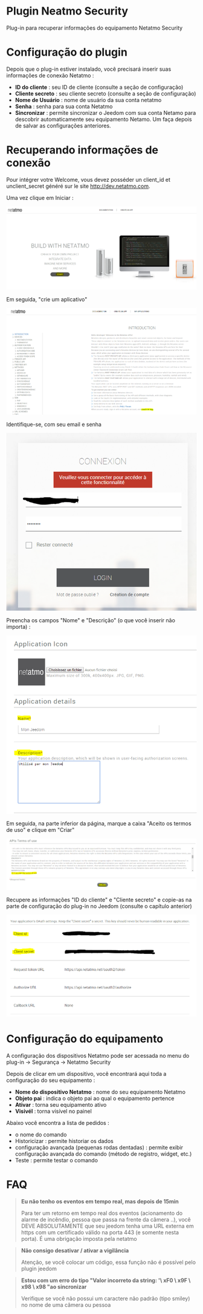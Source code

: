 # Plugin Neatmo Security

Plug-in para recuperar informações do equipamento Netatmo Security

# Configuração do plugin

Depois que o plug-in estiver instalado, você precisará inserir suas informações de conexão Netatmo :

-   **ID do cliente** : seu ID de cliente (consulte a seção de configuração)
-   **Cliente secreto** : seu cliente secreto (consulte a seção de configuração)
-   **Nome de Usuário** : nome de usuário da sua conta netatmo
-   **Senha** : senha para sua conta Netatmo
-   **Sincronizar** : permite sincronizar o Jeedom com sua conta Netamo para descobrir automaticamente seu equipamento Netamo. Um
    faça depois de salvar as configurações anteriores.

# Recuperando informações de conexão

Pour intégrer votre Welcome, vous devez posséder un client\_id et unclient\_secret généré sur le site <http://dev.netatmo.com>.

Uma vez clique em Iniciar :

![netatmoWelcome10](../images/netatmoWelcome10.png)

Em seguida, "crie um aplicativo"

![netatmoWelcome11](../images/netatmoWelcome11.png)

Identifique-se, com seu email e senha

![netatmoWelcome12](../images/netatmoWelcome12.png)

Preencha os campos "Nome" e "Descrição" (o que você inserir não importa) :

![netatmoWelcome13](../images/netatmoWelcome13.png)

Em seguida, na parte inferior da página, marque a caixa "Aceito os termos de uso" e clique em "Criar"

![netatmoWelcome14](../images/netatmoWelcome14.png)

Recupere as informações "ID do cliente" e "Cliente secreto" e copie-as na parte de configuração do plug-in no Jeedom (consulte o capítulo anterior)

![netatmoWelcome15](../images/netatmoWelcome15.png)

# Configuração do equipamento

A configuração dos dispositivos Netatmo pode ser acessada no menu do plug-in -> Segurança -> Netatmo Security

Depois de clicar em um dispositivo, você encontrará aqui toda a configuração do seu equipamento :

-   **Nome do dispositivo Netatmo** : nome do seu equipamento Netatmo
-   **Objeto pai** : indica o objeto pai ao qual o equipamento pertence
-   **Ativar** : torna seu equipamento ativo
-   **Visivél** : torna visível no painel

Abaixo você encontra a lista de pedidos :

-   o nome do comando
-   Historicizar : permite historiar os dados
-   configuração avançada (pequenas rodas dentadas) : permite exibir
    configuração avançada do comando (método de registro, widget, etc.)
-   Teste : permite testar o comando

# FAQ

>**Eu não tenho os eventos em tempo real, mas depois de 15min**
>
>Para ter um retorno em tempo real dos eventos (acionamento do alarme de incêndio, pessoa que passa na frente da câmera ..), você DEVE ABSOLUTAMENTE que seu jeedom tenha uma URL externa em https com um certificado válido na porta 443 (e somente nesta porta). É uma obrigação imposta pela netatmo

>**Não consigo desativar / ativar a vigilância**
>
>Atenção, se você colocar um código, essa função não é possível pelo plugin jeedom

>**Estou com um erro do tipo "Valor incorreto da string: '\ xF0 \ x9F \ x98 \ x98 "ao sincronizar**
>
>Verifique se você não possui um caractere não padrão (tipo smiley) no nome de uma câmera ou pessoa
